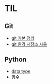 # TIL

## Git
- [git 기본 정리](./git/240111_git기초.md)
- [git 원격 저장소 사용](./git/240112_git_remote.md)


## Python
- [data type](./Python/240116_data_type.md)
- [함수](./Python/240117_function.md)